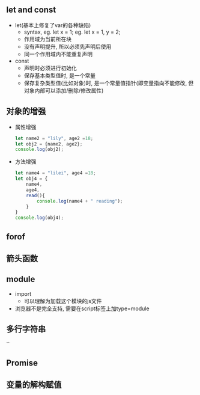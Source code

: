 ## let and const
* let(基本上修复了var的各种缺陷)
    * syntax, eg. let x = 1;  eg. let x = 1, y = 2;
    * 作用域为当前所在块
    * 没有声明提升, 所以必须先声明后使用
    * 同一个作用域内不能重复声明
* const
    * 声明时必须进行初始化
    * 保存基本类型值时, 是一个常量
    * 保存复杂类型值(比如对象)时, 是一个常量值指针(即变量指向不能修改, 但对象内部可以添加/删除/修改属性)

## 对象的增强
* 属性增强
    ```javascript
    let name2 = "lily", age2 =18;
    let obj2 = {name2, age2};
    console.log(obj2);
    ```
* 方法增强
    ```javascript
    let name4 = "lilei", age4 =18;
    let obj4 = { 
        name4,
        age4,
        read(){
            console.log(name4 + " reading");
        }
    }
    console.log(obj4);
    ```
## forof

## 箭头函数

## module
* import 
  * 可以理解为加载这个模块的js文件
* 浏览器不是完全支持, 需要在script标签上加type=module


## 多行字符串
``

## Promise

## 变量的解构赋值


